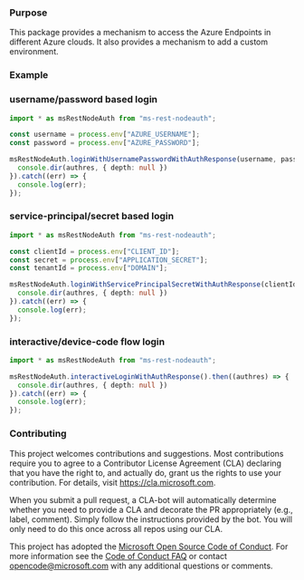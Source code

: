 ### Purpose

This package provides a mechanism to access the Azure Endpoints in different Azure clouds. It also provides a mechanism to add a custom environment.

### Example

### username/password based login
```typescript
import * as msRestNodeAuth from "ms-rest-nodeauth";

const username = process.env["AZURE_USERNAME"];
const password = process.env["AZURE_PASSWORD"];

msRestNodeAuth.loginWithUsernamePasswordWithAuthResponse(username, password).then((authres) => {
  console.dir(authres, { depth: null })
}).catch((err) => {
  console.log(err);
});
```

### service-principal/secret based login
```typescript
import * as msRestNodeAuth from "ms-rest-nodeauth";

const clientId = process.env["CLIENT_ID"];
const secret = process.env["APPLICATION_SECRET"];
const tenantId = process.env["DOMAIN"];

msRestNodeAuth.loginWithServicePrincipalSecretWithAuthResponse(clientId, secret, tenantId).then((authres) => {
  console.dir(authres, { depth: null })
}).catch((err) => {
  console.log(err);
});
```

### interactive/device-code flow login
```typescript
import * as msRestNodeAuth from "ms-rest-nodeauth";

msRestNodeAuth.interactiveLoginWithAuthResponse().then((authres) => {
  console.dir(authres, { depth: null })
}).catch((err) => {
  console.log(err);
});
```

### Contributing

This project welcomes contributions and suggestions.  Most contributions require you to agree to a
Contributor License Agreement (CLA) declaring that you have the right to, and actually do, grant us
the rights to use your contribution. For details, visit https://cla.microsoft.com.

When you submit a pull request, a CLA-bot will automatically determine whether you need to provide
a CLA and decorate the PR appropriately (e.g., label, comment). Simply follow the instructions
provided by the bot. You will only need to do this once across all repos using our CLA.

This project has adopted the [Microsoft Open Source Code of Conduct](https://opensource.microsoft.com/codeofconduct/).
For more information see the [Code of Conduct FAQ](https://opensource.microsoft.com/codeofconduct/faq/) or
contact [opencode@microsoft.com](mailto:opencode@microsoft.com) with any additional questions or comments.
